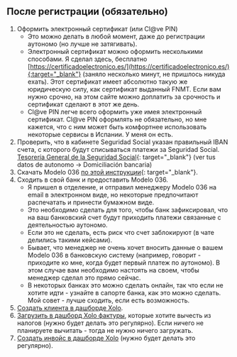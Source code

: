 ## После регистрации (обязательно)

1. Оформить электронный сертификат (или Cl@ve PIN)
    - Это можно делать в любой момент, даже до регистрации аутономо (но лучше не затягивать).
    - Электронный сертификат можно оформить несколькими способами. Я сделал
      здесь, бесплатно
      [https://certificadoelectronico.es/](https://certificadoelectronico.es/){:target="_blank"} (заняло несколько
      минут, не пришлось никуда ехать). Этот сертификат имеет абсолютно такую же юридическую силу, как сертификат
      выданный FNMT. Если вам нужно срочно, на этом сайте можно доплатить за срочность и сертификат сделают в этот же
      день.
    - Cl@ve PIN легче всего оформить уже имея электронный сертификат. Cl@ve PIN оформлять не обязательно, но мне
      кажется, что с ним может быть комфортнее использовать некоторые сервисы в Испании. У меня он есть.
2. Проверить, что в кабинете Seguridad Social указан правильный IBAN счета, с
   которого будут списываться платежи за Seguridad
   Social. [Tesorería General de la Seguridad Social](https://portal.seg-social.gob.es/wps/portal/importass/importass/bienvenida){:
   target="_blank"} (ver tus datos de autonomo -> Domiciliación bancaria)
3. Скачать Modelo
   036 [по этой инструкции](https://www.xolo.io/es-en/faq/xolo-spain/category/get-started/article/i-am-already-registered-as-self-employed-where-can-i-find-my){:
   target="_blank"}.
4. Сходить в свой банк и предоставить Modelo 036.
    - Я пришел в отделение, и отправил менеджеру Modelo 036 на email в электронном виде, но некоторые предпочитают
      распечатать и принести бумажном виде.
    - Это необходимо сделать для того, чтобы банк зафиксировал, что на ваш банковский счет будут приходить
      платежи связанные с деятельностью аутономо.
    - Если это не сделать, есть риск что счет заблокируют (в чате делились такими кейсами).
    - Бывает, что менеджер не очень хочет вносить данные о вашем Modelo 036 в банковскую систему (например, говорит -
      приходите ко мне, когда будет первый платеж по аутономо). В этом случае вам необходимо настоять на своем, чтобы
      менеджер сделал это прямо сейчас.
    - В некоторых банках это можно сделать онлайн, так что если не хотите идти - узнайте в сапорте банка, как это
      можно сделать. Мой совет - лучше сходить, если есть возможность.
5. [Создать клиента в дашборде Xolo](#создание-клиента).
6. [Загрузить в дашборд Xolo фактуры](#налоговые-вычеты-и-льготы), которые
   хотите вычесть из налогов (нужно будет делать это регулярно).
   Если ничего не планируете вычитать - тогда не нужно ничего загружать.
7. [Создать инвойс в дашборде Xolo](#как-создать-инвойс-в-xolo) (нужно
   будет делать это регулярно).
